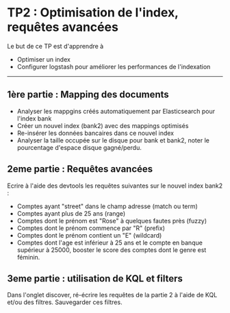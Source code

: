 # TP2 : Optimisation de l'index, requêtes avancées

Le but de ce TP est d'apprendre à 

* Optimiser un index
* Configurer logstash pour améliorer les performances de l'indexation

---

## 1ère partie : Mapping des documents

* Analyser les mappgins créés automatiquement par Elasticsearch pour l'index bank
* Créer un nouvel index (bank2) avec des mappings optimisés
* Re-insérer les données bancaires dans ce nouvel index
* Analyser la taille occupée sur le disque pour bank et bank2, noter le pourcentage d'espace disque gagné/perdu.

## 2eme partie : Requêtes avancées

Ecrire à l'aide des devtools les requêtes suivantes sur le nouvel index bank2 :

* Comptes ayant "street" dans le champ adresse (match ou term)
* Comptes ayant plus de 25 ans (range)
* Comptes dont le prénom est "Rose" à quelques fautes près (fuzzy)
* Comptes dont le prénom commence par "R" (prefix)
* Comptes dont le prénom contient un "E" (wildcard)
* Comptes dont l'age est inférieur à 25 ans et le compte en banque supérieur à 25000, booster le score des comptes dont le genre est féminin.

## 3eme partie : utilisation de KQL et filters

Dans l'onglet discover, ré-écrire les requêtes de la partie 2 à l'aide de KQL et/ou des filtres. Sauvegarder ces filtres.
